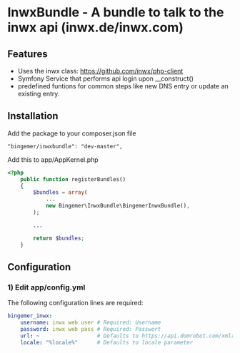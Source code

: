 InwxBundle - A bundle to talk to the inwx api (inwx.de/inwx.com)
==============================================================

Features
--------

 * Uses the inwx class: https://github.com/inwx/php-client
 * Symfony Service that performs api login upon __construct()
 * predefined funtions for common steps like new DNS entry or update an existing entry.

Installation
-----------------------------------

Add the package to your composer.json file
```
"bingemer/inwxbundle": "dev-master",
```

Add this to app/AppKernel.php
```php
<?php
    public function registerBundles()
    {
        $bundles = array(
            ...
            new Bingemer\InwxBundle\BingemerInwxBundle(),
        );

        ...

        return $bundles;
    }
```


Configuration
-------------

### 1) Edit app/config.yml

The following configuration lines are required:

```yaml
bingemer_inwx:
    username: inwx web user # Required: Username
    password: inwx web pass # Required: Passwort
    url: ~                  # Defaults to https://api.domrobot.com/xmlrpc/   
    locale: "%locale%"      # Defaults to locale parameter
```
